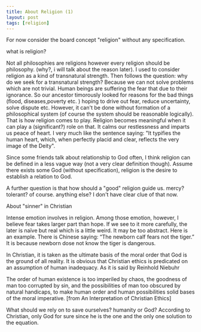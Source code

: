 ```yaml
---
title: About Religion (1)
layout: post
tags: [religion]
---
```

For now consider the board concept "religion" without any specification.

what is religion?


Not all philosophies are religions however every religion should be philosophy. (why?, i will talk about the reason later). I used to consider religion as a kind of transnatural strength. Then follows the question: why do we seek for a transnatural strength? Because we can not solve problems which are not trivial. Human beings are suffering the fear that due to their ignorance. So our ancestor timorously looked for reasons for the bad things (flood, diseases,poverty etc. ) hoping to drive out fear, reduce uncertainty, solve dispute etc. However, it can't be done without formation of a philosophical system (of course the system should be reasonable logically). That is how religion comes to play. Religion becomes meaningful when it can play a (significant?) role on that. It calms our restlessness and imparts us peace of heart. I very much like the sentence saying: "It typifies the human heart, which, when perfectly placid and clear, reflects the very image of the Deity".

Since some friends talk about relationship to God often, I think religion can be defined in a less vague way (not a very clear definition though). Assume there exists some God (without specification), religion is the desire to establish a relation to God.

A further question is that how should a "good" religion guide us. mercy? tolerant? of course. anything else? I don't have clear clue of that now.

About "sinner" in Christian

Intense emotion involves in religion. Among those emotion, however, I believe fear takes larger part than hope. If we see to it more carefully, the later is naïve but real which is a little weird. It may be too abstract. Here is an example. There is Chinese saying: “The newborn calf fears not the tiger.” It is because newborn dose not know the tiger is dangerous. 


In Christian, it is taken as the ultimate basis of the moral order that God is the ground of all reality.
It is obvious that Christian ethics is predicated on an assumption of human inadequacy. As it is said by Reinhold Niebuhr


The order of human existence is too imperiled by chaos, the goodness of man too corrupted by sin, and the possibilities of man too obscured by natural handicaps, to make human order and human possibilities solid bases of the moral imperative. [from An Interpretation of Christian Ethics]


What should we rely on to save ourselves? humanity or God? According to Christian, only God for sure since he is the one and the only one solution to the equation.






